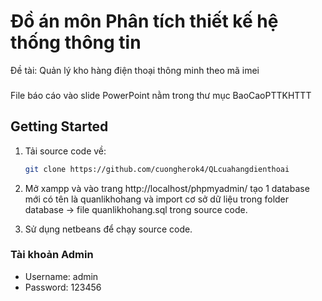 <!-- author: hgbaodev -->
# Đồ án môn Phân tích thiết kế hệ thống thông tin
 Đề tài: Quản lý kho hàng điện thoại thông minh theo mã imei
 ### 
 File báo cáo vào slide PowerPoint nằm trong thư mục BaoCaoPTTKHTTT

## Getting Started

1. Tải source code về:

   ```bash
   git clone https://github.com/cuongherok4/QLcuahangdienthoai
   ```
2. Mở xampp và vào trang http://localhost/phpmyadmin/ tạo 1 database mới có tên là quanlikhohang và import cơ sở dữ liệu trong folder database -> file quanlikhohang.sql trong source code.

3. Sử dụng netbeans để chạy source code.
### Tài khoản Admin
- Username: admin
- Password: 123456
